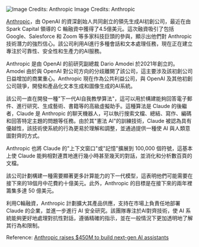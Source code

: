
![Image Credits: Anthropic](https://techcrunch.com/wp-content/uploads/2023/04/anthropic-header.jpg?w=1390&crop=1)
Image Credits: Anthropic

[Anthropic](https://www.anthropic.com/)，由 OpenAI 的資深創始人共同創立的領先生成AI初創公司，最近在由 Spark Capital 領導的 C 輪融資中獲得了4.5億美元。這次融資吸引了包括 Google、Salesforce 和 Zoom 等多家科技巨頭的參與，顯示出他們對 Anthropic 技術潛力的強烈信心。該公司利用AI進行多種會話和文本處理任務，現在正在建立專注於可靠性、安全性和生產力的AI服務。

Anthropic 是由 OpenAI 的前研究副總裁 Dario 
Amodei 於2021年創立的。Amodei 由於與 OpenAI 對公司方向的分歧離開了該公司，這主要涉及該初創公司日益增加的商業重心。Anthropic 現在作為公共利益公司，與 OpenAI 及其他初創公司競爭，開發和產品化文本生成和圖像生成的AI系統。

該公司一直在開發一種"下一代AI自我教學算法"，這可以用於構建能夠回答電子郵件、進行研究、生成藝術、書籍等的高級虛擬助手。這種算法是 Claude 的後繼者，Claude 是 Anthropic 的聊天機器人，可以執行搜索文檔、總結、寫作、編碼和回答特定主題的問題等任務。由於其"憲法 AI"的訓練技術，Claude 被認為具有優越性，該技術使系統的行為更易於理解和調整，並通過提供一種使 AI 與人類意圖對齊的方式。

Anthropic 也將 Claude 的"上下文窗口"或"記憶"擴展到 100,000 個符號，這基本上使 Claude 能夠相對連貫地進行幾小時甚至幾天的對話，並消化和分析數百頁的文檔。

該公司計劃構建一種需要顯著更多計算能力的下一代模型，這表明他們可能需要在接下來的18個月中花費約十億美元。此外，Anthropic 的目標是在接下來的兩年裡籌集多達 50 億美元。

利用C輪融資，Anthropic 計劃擴大其產品供應，支持在市場上負責任地部署 Claude 的企業，並進一步進行 AI 安全研究。該團隊專注於AI對齊技術，使 AI 系統能夠更好地處理對抗性對話，遵循精確的指示，並在一般情況下更加透明地了解其行為和限制。

Reference: [Anthropic raises $450M to build next-gen AI assistants](
https://techcrunch.com/2023/05/23/anthropic-raises-350m-to-build-next-gen-ai-assistants/?utm_source=bensbites&utm_medium=newsletter&utm_campaign=windows-os-is-now-ai-integrated)

